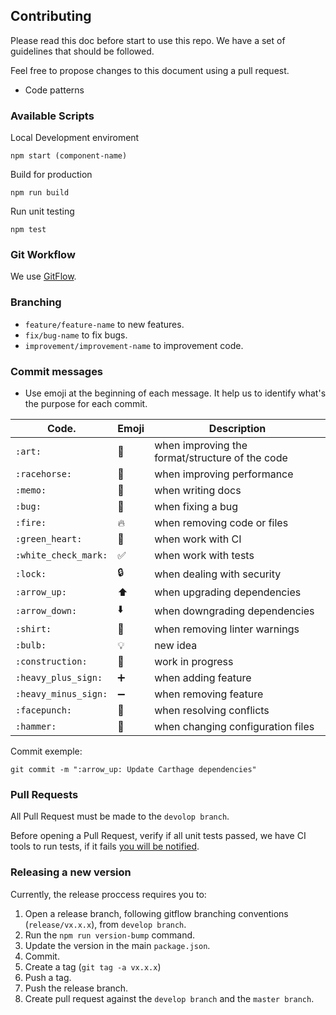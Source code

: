
## Contributing ##

Please read this doc before start to use this repo. We have a set of guidelines that should be followed.

Feel free to propose changes to this document using a pull request.

* Code patterns

### Available Scripts ###

Local Development enviroment
```
npm start (component-name)
```
Build for production
```
npm run build
```
Run unit testing
```
npm test
```

### Git Workflow ###

We use [GitFlow](http://nvie.com/posts/a-successful-git-branching-model/).

### Branching
- ```feature/feature-name``` to new features.
- ```fix/bug-name``` to fix bugs.
- ```improvement/improvement-name``` to improvement code.

### Commit messages ###

- Use emoji at the beginning of each message. It help us to identify what's the purpose for each commit.

| Code.                 | Emoji               | Description                                     |
|-----------------------|---------------------|-------------------------------------------------|
| `:art:`               | :art:               | when improving the format/structure of the code |
| `:racehorse:`         | :racehorse:         | when improving performance                      |
| `:memo:`              | :memo:              | when writing docs                               |
| `:bug:`               | :bug:               | when fixing a bug                               |
| `:fire:`              | :fire:              | when removing code or files                     |
| `:green_heart:`       | :green_heart:       | when work with CI                               |
| `:white_check_mark:`  | :white_check_mark:  | when work with tests                            |
| `:lock:`              | :lock:              | when dealing with security                      |
| `:arrow_up:`          | :arrow_up:          | when upgrading dependencies                     |
| `:arrow_down:`        | :arrow_down:        | when downgrading dependencies                   |
| `:shirt:`             | :shirt:             | when removing linter warnings                   |
| `:bulb:`              | :bulb:              | new idea                                        |
| `:construction:`      | :construction:      | work in progress                                |
| `:heavy_plus_sign:`   | :heavy_plus_sign:   | when adding feature                             |
| `:heavy_minus_sign:`  | :heavy_minus_sign:  | when removing feature                           |
| `:facepunch:`         | :facepunch:         | when resolving conflicts                        |
| `:hammer:`            | :hammer:            | when changing configuration files               |


Commit exemple:
```
git commit -m ":arrow_up: Update Carthage dependencies"
```

### Pull Requests ###

All Pull Request must be made to the `devolop branch`.

Before opening a Pull Request, verify if all unit tests passed,
we have CI tools to run tests, if it fails [you will be notified](https://www.youtube.com/watch?v=mmLRTVYgEq4).


### Releasing a new version ###

Currently, the release proccess requires you to:
1. Open a release branch, following gitflow branching conventions (`release/vx.x.x`), from `develop branch`.
2. Run the `npm run version-bump` command.
3. Update the version in the main `package.json`.
4. Commit.
5. Create a tag (`git tag -a vx.x.x`)
6. Push a tag.
7. Push the release branch.
8. Create pull request against the `develop branch` and the `master branch`.
